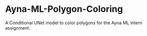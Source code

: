 # Ayna-ML-Polygon-Coloring
A Conditional UNet model to color polygons for the Ayna ML intern assignment.
